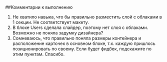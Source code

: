 ##Комментарии к выполнению 
1. Не хватило навыка, что бы правильно разместить слой с облаками в 1 секции. Не соответствует макету.
2. В блоке Users сделала слайдер, поэтому нет слоя с облаками. Возможно не поняла задумку дизайнера?
3. Сомневаюсь, что правильно поняла размеры контейнера и расположение карточек в основном блоке, т.к. каждую пришлось позиционировать по своему.
Если будет фидбек, подскажите по этим пунктам. Спасибо.
